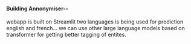 #### Building Annonymiser-- 
webapp is built on Streamlit
two languages is being used for prediction english and french... 
we can use other large language models based on transformer for getting better tagging of entites.
